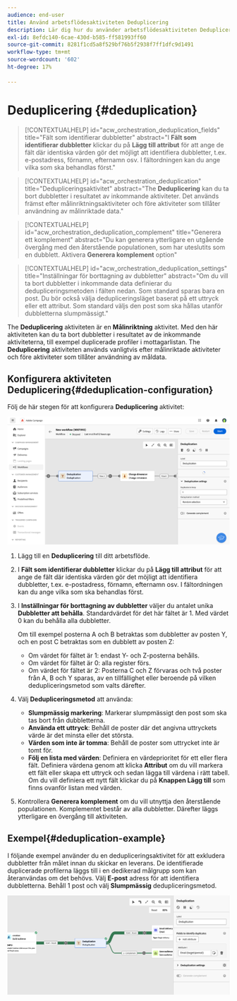 ```yaml
---
audience: end-user
title: Använd arbetsflödesaktiviteten Deduplicering
description: Lär dig hur du använder arbetsflödesaktiviteten Deduplicering
exl-id: 8efdc140-6cae-430d-b585-ff581993ff60
source-git-commit: 8281f1cd5a8f529bf76b5f2938f7ff1dfc9d1491
workflow-type: tm+mt
source-wordcount: '602'
ht-degree: 17%

---
```


# Deduplicering {#deduplication}

>[!CONTEXTUALHELP]
>id="acw_orchestration_deduplication_fields"
>title="Fält som identifierar dubbletter"
>abstract="I **Fält som identifierar dubbletter** klickar du på **Lägg till attribut** för att ange de fält där identiska värden gör det möjligt att identifiera dubbletter, t.ex. e-postadress, förnamn, efternamn osv. I fältordningen kan du ange vilka som ska behandlas först."

>[!CONTEXTUALHELP]
>id="acw_orchestration_deduplication"
>title="Dedupliceringsaktivitet"
>abstract="The **Deduplicering** kan du ta bort dubbletter i resultatet av inkommande aktiviteter. Det används främst efter målinriktningsaktiviteter och före aktiviteter som tillåter användning av målinriktade data."

>[!CONTEXTUALHELP]
>id="acw_orchestration_deduplication_complement"
>title="Generera ett komplement"
>abstract="Du kan generera ytterligare en utgående övergång med den återstående populationen, som har uteslutits som en dubblett. Aktivera **Generera komplement** option"

>[!CONTEXTUALHELP]
>id="acw_orchestration_deduplication_settings"
>title="Inställningar för borttagning av dubbletter"
>abstract="Om du vill ta bort dubbletter i inkommande data definierar du dedupliceringsmetoden i fälten nedan. Som standard sparas bara en post. Du bör också välja dedupliceringsläget baserat på ett uttryck eller ett attribut. Som standard väljs den post som ska hållas utanför dubbletterna slumpmässigt."

The **Deduplicering** aktiviteten är en **Målinriktning** aktivitet. Med den här aktiviteten kan du ta bort dubbletter i resultatet av de inkommande aktiviteterna, till exempel duplicerade profiler i mottagarlistan. The **Deduplicering** aktiviteten används vanligtvis efter målinriktade aktiviteter och före aktiviteter som tillåter användning av måldata.

## Konfigurera aktiviteten Deduplicering{#deduplication-configuration}

Följ de här stegen för att konfigurera **Deduplicering** aktivitet:

![](../assets/workflow-deduplication.png)

1. Lägg till en **Deduplicering** till ditt arbetsflöde.

1. I **Fält som identifierar dubbletter** klickar du på **Lägg till attribut** för att ange de fält där identiska värden gör det möjligt att identifiera dubbletter, t.ex. e-postadress, förnamn, efternamn osv. I fältordningen kan du ange vilka som ska behandlas först.

1. I **Inställningar för borttagning av dubbletter** väljer du antalet unika **Dubbletter att behålla**. Standardvärdet för det här fältet är 1. Med värdet 0 kan du behålla alla dubbletter.

   Om till exempel posterna A och B betraktas som dubbletter av posten Y, och en post C betraktas som en dubblett av posten Z:

   * Om värdet för fältet är 1: endast Y- och Z-posterna behålls.
   * Om värdet för fältet är 0: alla register förs.
   * Om värdet för fältet är 2: Posterna C och Z förvaras och två poster från A, B och Y sparas, av en tillfällighet eller beroende på vilken dedupliceringsmetod som valts därefter.

1. Välj **Dedupliceringsmetod** att använda:

   * **Slumpmässig markering**: Markerar slumpmässigt den post som ska tas bort från dubbletterna.
   * **Använda ett uttryck**: Behåll de poster där det angivna uttryckets värde är det minsta eller det största.
   * **Värden som inte är tomma**: Behåll de poster som uttrycket inte är tomt för.
   * **Följ en lista med värden**: Definiera en värdeprioritet för ett eller flera fält. Definiera värdena genom att klicka **Attribut** om du vill markera ett fält eller skapa ett uttryck och sedan lägga till värdena i rätt tabell. Om du vill definiera ett nytt fält klickar du på **Knappen Lägg till** som finns ovanför listan med värden.

1. Kontrollera **Generera komplement** om du vill utnyttja den återstående populationen. Komplementet består av alla dubbletter. Därefter läggs ytterligare en övergång till aktiviteten.

## Exempel{#deduplication-example}

I följande exempel använder du en dedupliceringsaktivitet för att exkludera dubbletter från målet innan du skickar en leverans. De identifierade duplicerade profilerna läggs till i en dedikerad målgrupp som kan återanvändas om det behövs. Välj **E-post** adress för att identifiera dubbletterna. Behåll 1 post och välj **Slumpmässig** dedupliceringsmetod.

![](../assets/workflow-deduplication-example.png)
